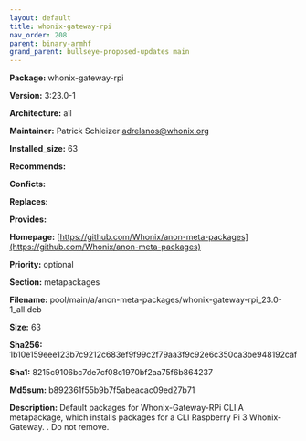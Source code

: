 ```yaml
---
layout: default
title: whonix-gateway-rpi
nav_order: 208
parent: binary-armhf
grand_parent: bullseye-proposed-updates main
---
```


**Package:** whonix-gateway-rpi

**Version:** 3:23.0-1

**Architecture:**  all

**Maintainer:**  Patrick Schleizer <adrelanos@whonix.org>

**Installed_size:**  63

**Recommends:**  

**Conficts:**  

**Replaces:**  

**Provides:**  

**Homepage:**  [https://github.com/Whonix/anon-meta-packages](https://github.com/Whonix/anon-meta-packages)

**Priority:**  optional

**Section:** metapackages

**Filename:**  pool/main/a/anon-meta-packages/whonix-gateway-rpi_23.0-1_all.deb

**Size:**  63

**Sha256:**  1b10e159eee123b7c9212c683ef9f99c2f79aa3f9c92e6c350ca3be948192caf

**Sha1:**  8215c9106bc7de7cf08c1970bf2aa75f6b864237

**Md5sum:**  b892361f55b9b7f5abeacac09ed27b71

**Description:** Default packages for Whonix-Gateway-RPi CLI
 A metapackage, which installs packages for a CLI
 Raspberry Pi 3 Whonix-Gateway.
 .
 Do not remove.


